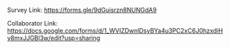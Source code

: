 
Survey Link: https://forms.gle/9dGuisrzn8NUNGdA9

Collaborator Link: https://docs.google.com/forms/d/1_WVIZDwnlDsyBYa4u3PC2xC6J0hzxdiHv8mxJJGBl3w/edit?usp=sharing
